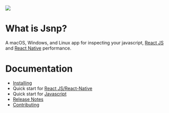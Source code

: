 # ![](./docs/images/readme/jsnp-128.png)

# What is Jsnp?

A macOS, Windows, and Linux app for inspecting your javascript, [React JS](https://facebook.github.io/react/) and [React Native](https://facebook.github.io/react-native/) performance.

# Documentation

* [Installing](./docs/installing.md)
* Quick start for [React JS/React-Native](./packages/react/README.md)
* Quick start for [Javascript](./packages/performance/README.md)
* [Release Notes](https://github.com/reactotron/reactotron/releases)
* [Contributing](./docs/contributing.md)